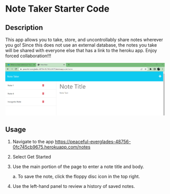 # Note Taker Starter Code

## Description

This app allows you to take, store, and uncontrollably share notes wherever you go! Since this does not use an external database, the notes you take will be shared with everyone else that has a link to the heroku app. Enjoy forced collaboration!!!

![History of saved notes in the left panel with the active note in the center.](public/assets/images/notes-demo.png?raw=true)

## Usage

1. Navigate to the app
   https://peaceful-everglades-48756-0fc745cb9675.herokuapp.com/notes

2. Select Get Started

3. Use the main portion of the page to enter a note title and body.

   a. To save the note, click the floppy disc icon in the top right.

4. Use the left-hand panel to review a history of saved notes.
